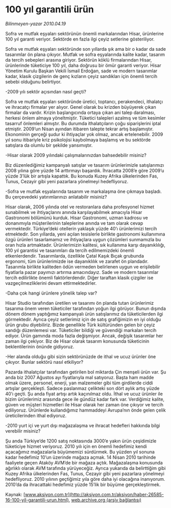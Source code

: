 # 100 yıl garantili ürün

*Bilinmeyen-yazar 2010.04.19*

<font class="agenda2NewsSpot">
 Sofra ve mutfak eşyaları sektörünün önemli markalarından Hisar, ürünlerine 100 yıl garanti veriyor. Sektörde en fazla ilgi çeyiz setlerine gösteriliyor.
</font>
<font class="newsDetail">
 <p class="MsoNormal">
  Sofra ve mutfak eşyaları sektöründe son yıllarda şık ama bir o kadar da sade tasarımlar ön plana çıkıyor. Mutfak ve sofra eşyalarında kalite kadar, tasarım da tercih sebepleri arasına giriyor. Sektörün köklü firmalarından Hisar, ürünlerinde tüketiciye 100 yıl, daha doğrusu bir ömür garanti veriyor. Hisar Yönetim Kurulu Başkan Vekili İsmail Erdoğan, sade ve modern tasarımlar kadar, klasik çizgilerin de genç kızların çeyiz sandıkları için önemli tercih sebebi olduğunu belirtiyor.
 </p>
 <p class="MsoNormal">
  -2009 yılı sektör açısından nasıl geçti?
 </p>
 <p class="MsoNormal">
  Sofra ve mutfak eşyaları sektöründe üretici, toptancı, perakendeci, ithalatçı ve ihracatçı firmalar yer alıyor. Genel olarak bu krizden büyüyerek çıkan firmalar da vardır. Krizin başlangıcında ortaya çıkan ani talep daralması, herkesi önlem almaya yöneltmiştir. Tüketici talepleri azalmış ve tüm kesimler tasarruf önlemleri almıştır. Bu durumda ithalatçıların çoğu siparişlerini iptal etmiştir. 2009’un Nisan ayından itibaren talepte tekrar artış başlamıştır. Ekonominin gerçeği şudur ki ihtiyaçlar yok olmaz, ancak ertelenebilir. 2009 yıl sonu itibariyle kriz psikolojisi kaybolmaya başlamış ve bu sektörde satışlara da olumlu bir şekilde yansımıştır.
 </p>
 <p class="MsoNormal">
  -Hisar olarak 2009 yılındaki çalışmalarınızdan bahsedebilir misiniz?
 </p>
 <p class="MsoNormal">
  Biz düzenlediğimiz kampanyalı satışlar ve tasarım ürünlerimizle satışlarımızı 2008 yılına göre yüzde 14 arttırmayı başardık. İhracatta 2008’e göre 2009’u yüzde 3’lük bir artışla kapattık. Bu konuda Kuzey Afrika ülkelerinden Fas, Tunus, Cezayir gibi yeni pazarlara yönelmeyi hedefliyoruz.
 </p>
 <p class="MsoNormal">
  -Sofra ve mutfak eşyalarında tasarım ve markalaşma öne çıkmaya başladı. Bu çerçevedeki yatırımlarınızı anlatabilir misiniz?
 </p>
 <p class="MsoNormal">
  Hisar olarak, 2006 yılında otel ve restoranlara daha profesyonel hizmet sunabilmek ve ihtiyaçlarını anında karşılayabilmek amacıyla Hisar Gastronomi bölümünü kurduk. Hisar Gastronomi, uzman kadrosu ve donanımıyla müşterilerinin taleplerine anında ve tam olarak cevap vermektedir. Türkiye’deki otellerin yaklaşık yüzde 40’ı ürünlerimizi tercih etmektedir. Son yıllarda, yeni açılan tesislerle birlikte gastronomi kullanımına özgü ürünleri tasarlamamız ve ihtiyaçlara uygun çözümleri sunmamızla bu oran hızla artmaktadır. Ürünlerimizin kalitesi, sık kullanıma karşı dayanıklılığı, 100 yıl garantisi ve tasarımları da tercih edilmemizdeki önemli etkenlerdendir. Tasarımlarda, özellikle Çatal Kaşık Bıçak grubunda ergonomi, tüm ürünlerimizde ise dayanıklılık ve zarafet ön plandadır. Tasarımla birlikte kaliteden ödün vermeden belirlenen uygun ve erişilebilir fiyatlarla pazar payımızı artırma amacındayız. Sade ve modern tasarımlar tercih edilirlikte önemli faktörlerdendir. Diğer taraftan klasik çizgiler ise vazgeçilmezliklerini devam ettirmektedirler.
 </p>
 <p class="MsoNormal">
  -Daha çok hangi ürünlere yönelik talep var?
 </p>
 <p class="MsoNormal">
  Hisar Studio tarafından üretilen ve tasarımı ön planda tutan ürünlerimiz tasarıma önem veren tüketiciler tarafından yoğun ilgi görüyor. Bunun dışında dönem dönem yaptığımız kampanyalı ürün satışlarımız da tüketicilerden ilgi görmektedir. Ayrıca çeyiz setlerimiz için de satış grafiğimizin en iyi olduğu ürün grubu diyebiliriz. Bizde genellikle Türk kültüründen gelen bir çeyiz sandığı düzenlemesi var. Tüketiciler bildiği ve güvendiği markaları tercih ediyor. Ürün gamında moda fazla değişmiyor. Ancak, değişik tasarımlar her zaman ilgi çekiyor. Biz de Hisar olarak tasarım konusunda tüketicinin beklentilerinin önünde gidiyoruz.
 </p>
 <p class="MsoNormal">
  -Her alanda olduğu gibi sizin sektörünüzde de ithal ve ucuz ürünler öne çıkıyor. Bunlar sektörü nasıl etkiliyor?
 </p>
 <p class="MsoNormal">
  Pazarda ithalatçılar tarafından getirilen bol miktarda Çin menşeli ürün var. Şu anda biz 2007 Ağustos ayı fiyatlarıyla mal satıyoruz. Başta ham madde olmak üzere, personel, enerji, yan malzemeler gibi tüm girdilerde ciddi artışlar gerçekleşti. Sadece paslanmaz çelikteki son dört aylık artış yüzde 40’ı geçti. Şu anda fiyat artışı artık kaçınılmaz oldu. İthal ve ucuz ürünler ile bizim ürünlerimiz arasında gece ile gündüz kadar fark var. Verdiğimiz kalite, güven ve müşteri hizmetleri ile Hisar olarak her zaman öne çıkıyor ve tercih ediliyoruz. Ürünlerde kullandığımız hammaddeyi Avrupa’nın önde gelen çelik üreticilerinden ithal ediyoruz.
  <span>
  </span>
 </p>
 <p class="MsoNormal">
  -2010 yurt içi ve yurt dışı mağazalaşma ve ihracat hedefleri hakkında bilgi verebilir misiniz?
 </p>
 <p class="MsoNormal">
  Şu anda Türkiye’de 1200 satış noktasında 3000’e yakın ürün çeşidimizle tüketiciye hizmet veriyoruz. 2010 yılı için en önemli hedefimiz kendi açacağımız mağazalarla büyümemizi sürdürmek. Bu yüzden yıl sonuna kadar hedefimiz 10’un üzerinde mağaza açmak. 14 Nisan 2010 tarihinde faaliyete geçen Ataköy AVM’de bir mağaza açtık.
  <span>
  </span>
  Mağazalaşma konusunda ağırlıklı olarak AVM tarafında yürüyeceğiz. Ayrıca yukarıda da belirttiğim gibi Kuzey Afrika ülkelerinden Fas, Tunus, Cezayir gibi yeni pazarlara yönelmeyi hedefliyoruz. 2010 yılının geçtiğimiz yıla göre daha iyi olacağına inanıyorum. 2010’da da ihracattaki hedefimiz yüzde 15’lik bir büyüme gerçekleştirmek.
 </p>
</font>

Kaynak: [www.aksiyon.com.tr](http://aksiyon.com.tr/aksiyon/haber-26585-16-100-yil-garantili-urun.html), [web.archive.org (arşiv bağlantısı)](http://web.archive.org/web/20101120010231/http://aksiyon.com.tr/aksiyon/haber-26585-16-100-yil-garantili-urun.html)
